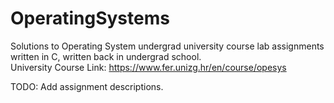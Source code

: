# OperatingSystems

Solutions to Operating System undergrad university course lab assignments written in C, written back in undergrad school.  
University Course Link: https://www.fer.unizg.hr/en/course/opesys

TODO: Add assignment descriptions.
